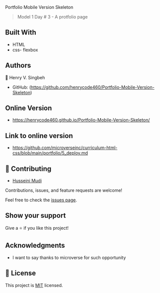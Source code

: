 Portfolio Mobile Version Skeleton

> Model 1 Day # 3 - A protfolio page


## Built With

- HTML
- css- flexbox



## Authors

👤 Henry V. Singbeh 

- GitHub: (https://github.com/henrycode460/Portfolio-Mobile-Version-Skeleton)


## Online Version
- https://henrycode460.github.io/Portfolio-Mobile-Version-Skeleton/

## Link to online version
- https://github.com/microverseinc/curriculum-html-css/blob/main/portfolio/5_deploy.md

## 🤝 Contributing
<ul>
    <li><a href="https://github.com/Profsain">Husseini Mudi </a></li>
</ul>

Contributions, issues, and feature requests are welcome!

Feel free to check the [issues page](../../issues/).

## Show your support

Give a ⭐️ if you like this project!

## Acknowledgments

- I want to say thanks to microverse for such opportunity

## 📝 License

This project is [MIT](./MIT.md) licensed.

